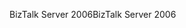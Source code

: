 <span data-ttu-id="08f6f-101">BizTalk Server 2006</span><span class="sxs-lookup"><span data-stu-id="08f6f-101">BizTalk Server 2006</span></span>
